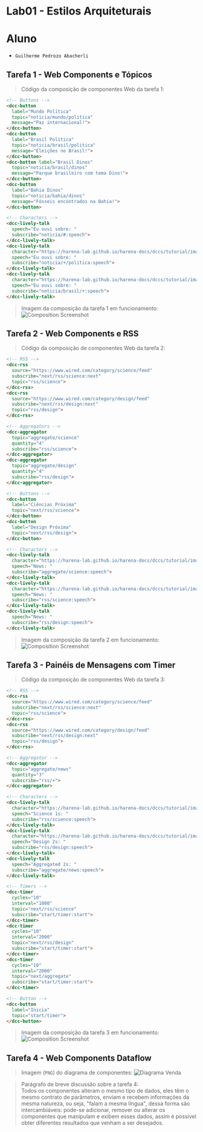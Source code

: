 # Lab01 - Estilos Arquiteturais

# Aluno
* `Guilherme Pedrozo Abacherli`

## Tarefa 1 - Web Components e Tópicos

> Código da composição de componentes Web da tarefa 1:
~~~html
<!-- Buttons -->
<dcc-button
  label="Mundo Política"
  topic="noticia/mundo/politica"
  message="Paz internacional!">
</dcc-button>
<dcc-button
  label="Brasil Política"
  topic="noticia/brasil/politica"
  message="Eleições no Brasil!">
</dcc-button>
<dcc-button label="Brasil Dinos"
  topic="noticia/brasil/dinos"
  message="Parque brasileiro com tema Dino!">
</dcc-button>
<dcc-button
  label="Bahia Dinos"
  topic="noticia/bahia/dinos"
  message="Fósseis encontrados na Bahia!">
</dcc-button>

<!-- Characters -->
<dcc-lively-talk
  speech="Eu ouvi sobre: "
  subscribe="noticia/#:speech">
</dcc-lively-talk>
<dcc-lively-talk
  character="https://harena-lab.github.io/harena-docs/dccs/tutorial/images/doctor.png"
  speech="Eu ouvi sobre: "
  subscribe="noticia/+/politica:speech">
</dcc-lively-talk>
<dcc-lively-talk
  character="https://harena-lab.github.io/harena-docs/dccs/tutorial/images/nurse.png"
  speech="Eu ouvi sobre: "
  subscribe="noticia/brasil/+:speech">
</dcc-lively-talk>
~~~

> Imagem da composição da tarefa 1 em funcionamento:
![Composition Screenshot](images/tarefa1.png)

## Tarefa 2 - Web Components e RSS

> Código da composição de componentes Web da tarefa 2:
~~~html
<!-- RSS -->
<dcc-rss
  source="https://www.wired.com/category/science/feed"
  subscribe="next/rss/science:next"
  topic="rss/science">
</dcc-rss>
<dcc-rss
  source="https://www.wired.com/category/design/feed"
  subscribe="next/rss/design:next"
  topic="rss/design">
</dcc-rss>

<!-- Aggregators -->
<dcc-aggregator
  topic="aggregate/science"
  quantity="4"
  subscribe="rss/science">
</dcc-aggregator>
<dcc-aggregator
  topic="aggregate/design"
  quantity="4"
  subscribe="rss/design">
</dcc-aggregator>

<!-- Buttons -->
<dcc-button
  label="Ciências Próxima"
  topic="next/rss/science">
</dcc-button>
<dcc-button
  label="Design Próxima"
  topic="next/rss/design">
</dcc-button>

<!-- Characters -->
<dcc-lively-talk
  character="https://harena-lab.github.io/harena-docs/dccs/tutorial/images/doctor.png"
  speech="News: "
  subscribe="aggregate/science:speech">
</dcc-lively-talk>
<dcc-lively-talk
  character="https://harena-lab.github.io/harena-docs/dccs/tutorial/images/nurse.png"
  speech="News: "
  subscribe="rss/science:speech">
</dcc-lively-talk>
<dcc-lively-talk
  speech="News: "
  subscribe="rss/design:speech">
</dcc-lively-talk>
~~~

> Imagem da composição da tarefa 2 em funcionamento:
![Composition Screenshot](images/tarefa2.png)

## Tarefa 3 - Painéis de Mensagens com Timer

> Código da composição de componentes Web da tarefa 3:
~~~html
<!-- RSS -->
<dcc-rss
  source="https://www.wired.com/category/science/feed"
  subscribe="next/rss/science:next"
  topic="rss/science">
</dcc-rss>
<dcc-rss
  source="https://www.wired.com/category/design/feed"
  subscribe="next/rss/design:next"
  topic="rss/design">
</dcc-rss>

<!-- Aggregator -->
<dcc-aggregator
  topic="aggregate/news"
  quantity="3"
  subscribe="rss/+">
</dcc-aggregator>

<!-- Characters -->
<dcc-lively-talk
  character="https://harena-lab.github.io/harena-docs/dccs/tutorial/images/doctor.png"
  speech="Science 1s: "
  subscribe="rss/science:speech">
</dcc-lively-talk>
<dcc-lively-talk
  character="https://harena-lab.github.io/harena-docs/dccs/tutorial/images/nurse.png"
  speech="Design 2s: "
  subscribe="rss/design:speech">
</dcc-lively-talk>
<dcc-lively-talk
  speech="Aggregated 2s: "
  subscribe="aggregate/news:speech">
</dcc-lively-talk>

<!-- Timers -->
<dcc-timer
  cycles="10"
  interval="1000"
  topic="next/rss/science"
  subscribe="start/timer:start">
</dcc-timer>
<dcc-timer
  cycles="10"
  interval="2000"
  topic="next/rss/design"
  subscribe="start/timer:start">
</dcc-timer>
<dcc-timer
  cycles="10"
  interval="2000"
  topic="next/aggregate"
  subscribe="start/timer:start">
</dcc-timer>

<!-- Button -->
<dcc-button
  label="Inicia"
  topic="start/timer">
</dcc-button>
~~~

> Imagem da composição da tarefa 3 em funcionamento:
![Composition Screenshot](images/tarefa3.png)

## Tarefa 4 - Web Components Dataflow

> Imagem (`PNG`) do diagrama de componentes:
![Diagrama Venda](images/tarefa4.png)

> Parágrafo de breve discussão sobre a tarefa 4:\
> Todos os componentes alteram o mesmo tipo de dados, eles têm o mesmo
> contrato de parâmetros, enviam e recebem informações da mesma natureza,
> ou seja, "falam a mesma língua", dessa forma são intercambiáveis:
> pode-se adicionar, remover ou alterar os componentes que manipulam e exibem
> esses dados, assim é possível obter diferentes resultados que venham a ser desejados.
>
